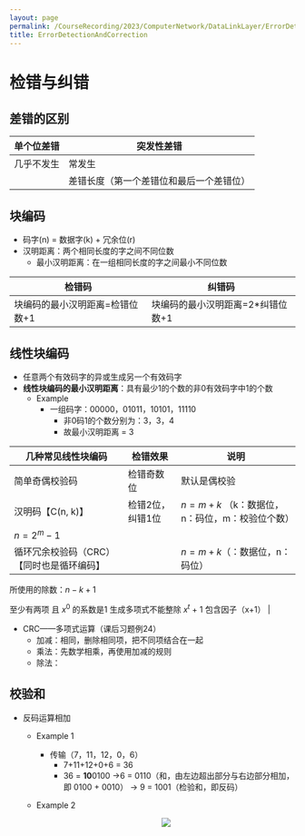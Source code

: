 ```yaml
---
layout: page
permalink: /CourseRecording/2023/ComputerNetwork/DataLinkLayer/ErrorDetectionAndCorrection/index.html
title: ErrorDetectionAndCorrection
---
```


# 检错与纠错

## 差错的区别

| 单个位差错 | 突发性差错 |
| --- | --- |
| 几乎不发生 | 常发生 |
|  | 差错长度（第一个差错位和最后一个差错位） |

## 块编码

- 码字(n) = 数据字(k) + 冗余位(r)
- 汉明距离：两个相同长度的字之间不同位数
    - 最小汉明距离：在一组相同长度的字之间最小不同位数

| 检错码 | 纠错码 |
| --- | --- |
| 块编码的最小汉明距离=检错位数+1 | 块编码的最小汉明距离=2*纠错位数+1 |

## 线性块编码

- 任意两个有效码字的异或生成另一个有效码字
- **线性块编码的最小汉明距离**：具有最少1的个数的非0有效码字中1的个数
    - Example
        - 一组码字：00000，01011，10101，11110
            - 非0码1的个数分别为：3，3，4
            - 故最小汉明距离 = 3

| 几种常见线性块编码 | 检错效果 | 说明 |
| --- | --- | --- |
| 简单奇偶校验码 | 检错奇数位 | 默认是偶校验 |
| 汉明码【C(n, k)】 | 检错2位，纠错1位 | $n = m + k$ （k：数据位，n：码位，m：校验位个数）
$n = 2^m - 1$ |
| 循环冗余校验码（CRC）【同时也是循环编码】 |  | $n = m+k$（：数据位，n：码位）
所使用的除数：$n-k+1$

至少有两项
且 $x^0$ 的系数是1
生成多项式不能整除 $x^t$ + 1 
包含因子（x+1） |
- CRC——多项式运算（课后习题例24）
    - 加减：相同，删除相同项，把不同项结合在一起
    - 乘法：先数学相乘，再使用加减的规则
    - 除法：

## 校验和

- 反码运算相加
    - Example 1
        - 传输（7，11，12，0，6）
            - 7+11+12+0+6 = 36
            - 36 = **10**0100 $\rightarrow$6 = 0110（和，由左边超出部分与右边部分相加，即 0100 + 0010） $\rightarrow$ 9 = 1001（检验和，即反码）
    - Example 2
        
        <div style="display: flex; justify-content: center;">
            <img src="https://cryoushiwo.oss-cn-hangzhou.aliyuncs.com/images/202409071413354.png" style="max-width: 80%; height: auto;">
        </div><br>